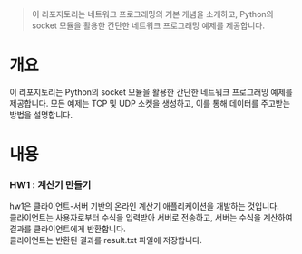 > 이 리포지토리는 네트워크 프로그래밍의 기본 개념을 소개하고, Python의 socket 모듈을 활용한 간단한 네트워크 프로그래밍 예제를 제공합니다.

# 개요
이 리포지토리는 Python의 socket 모듈을 활용한 간단한 네트워크 프로그래밍 예제를 제공합니다. 모든 예제는 TCP 및 UDP 소켓을 생성하고, 이를 통해 데이터를 주고받는 방법을 설명합니다.

# 내용
### HW1 : 계산기 만들기
hw1은 클라이언트-서버 기반의 온라인 계산기 애플리케이션을 개발하는 것입니다.  
클라이언트는 사용자로부터 수식을 입력받아 서버로 전송하고, 서버는 수식을 계산하여 결과를 클라이언트에게 반환합니다.  
클라이언트는 반환된 결과를 result.txt 파일에 저장합니다.
